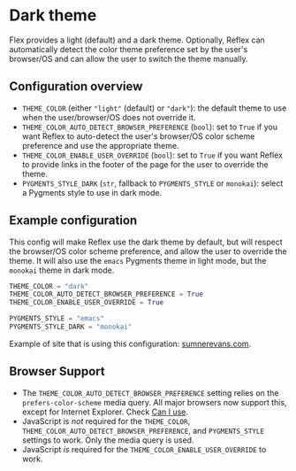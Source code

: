 # Dark theme

Flex provides a light (default) and a dark theme.
Optionally, Reflex can automatically detect the color theme preference set by the user's browser/OS and can allow the user to switch the theme manually.

## Configuration overview

* `THEME_COLOR` (either `"light"` (default) or `"dark"`): the default theme to use when the user/browser/OS does not override it.
* `THEME_COLOR_AUTO_DETECT_BROWSER_PREFERENCE` (`bool`): set to `True` if you want Reflex to auto-detect the user's browser/OS color scheme preference and use the appropriate theme.
* `THEME_COLOR_ENABLE_USER_OVERRIDE` (`bool`): set to `True` if you want Reflex to provide links in the footer of the page for the user to override the theme.
* `PYGMENTS_STYLE_DARK` (`str`, fallback to `PYGMENTS_STYLE` or `monokai`): select a Pygments style to use in dark mode.

## Example configuration

This config will make Reflex use the dark theme by default, but will respect the browser/OS color scheme preference, and allow the user to override the theme.
It will also use the `emacs` Pygments theme in light mode, but the `monokai` theme in dark mode.

```python
THEME_COLOR = "dark"
THEME_COLOR_AUTO_DETECT_BROWSER_PREFERENCE = True
THEME_COLOR_ENABLE_USER_OVERRIDE = True

PYGMENTS_STYLE = "emacs"
PYGMENTS_STYLE_DARK = "monokai"
```

Example of site that is using this configuration: [sumnerevans.com](https://sumnerevans.com).

## Browser Support

* The `THEME_COLOR_AUTO_DETECT_BROWSER_PREFERENCE` setting relies on the `prefers-color-scheme` media query.
All major browsers now support this, except for Internet Explorer.
Check [Can I use](https://caniuse.com/#feat=mdn-css_at-rules_media_prefers-color-scheme).
* JavaScript is *not* required for the `THEME_COLOR`, `THEME_COLOR_AUTO_DETECT_BROWSER_PREFERENCE`, and `PYGMENTS_STYLE` settings to work.
Only the media query is used.
* JavaScript *is* required for the `THEME_COLOR_ENABLE_USER_OVERRIDE` to work.
